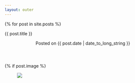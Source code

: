 ```yaml
---
layout: outer
---
```


{% for post in site.posts %}

  <article class="panel is-primary">
		<p class="panel-heading">
      {{ post.title }}
		</p>
		<header class="panel-block is-active" style="flex-direction: column;">
      <div class="subtitle is-6">
        Posted on {{ post.date | date_to_long_string }}
      </div><!-- .entry-meta -->
		</header><!-- .entry-header -->
    {% if post.image %}
      <div class="card-image panel-block is-active" style="padding:0;margin:0;">
        <figure class="image is-16by9" style="height: 100%;">
            <img src="{{ post.image }}" />
				</figure>
			</div>
    {% endif %}
		<div class="panel-block is-active entry-content">
			{{ post.excerpt }}
		</div>
		<div class="panel-block is-active content entry-footer">
			<small>Tagged: 
        {% for tag in post.tags %}
	        <a href="#{{ tag | slugify }}"> {{ tag }} </a>
        {% endfor %}
      </small>
		</div><!-- .entry-footer -->
	</article>
{% endfor %}
